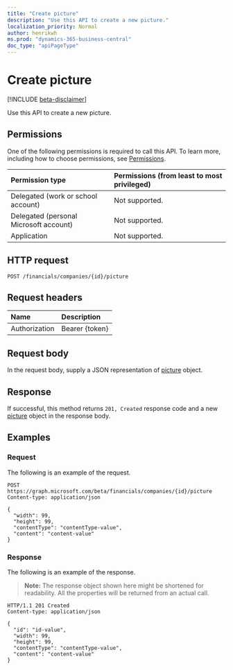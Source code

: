 ```yaml
---
title: "Create picture"
description: "Use this API to create a new picture."
localization_priority: Normal
author: henrikwh
ms.prod: "dynamics-365-business-central"
doc_type: "apiPageType"
---
```


# Create picture

[!INCLUDE [beta-disclaimer](../../includes/beta-disclaimer.md)]

Use this API to create a new picture.

## Permissions

One of the following permissions is required to call this API. To learn more, including how to choose permissions, see [Permissions](/graph/permissions-reference).

| Permission type                        | Permissions (from least to most privileged) |
|:---------------------------------------|:--------------------------------------------|
| Delegated (work or school account)     | Not supported. |
| Delegated (personal Microsoft account) | Not supported. |
| Application                            | Not supported. |

## HTTP request

<!-- { "blockType": "ignored" } -->

```http
POST /financials/companies/{id}/picture
```

## Request headers

| Name          | Description   |
|:--------------|:--------------|
| Authorization | Bearer {token} |

## Request body

In the request body, supply a JSON representation of [picture](../resources/dynamics-picture.md) object.

## Response

If successful, this method returns `201, Created` response code and a new [picture](../resources/dynamics-picture.md) object in the response body.

## Examples

### Request

The following is an example of the request.
<!-- {
  "blockType": "request",
  "name": "create_picture_from_company"
}-->

```http
POST https://graph.microsoft.com/beta/financials/companies/{id}/picture
Content-type: application/json

{
  "width": 99,
  "height": 99,
  "contentType": "contentType-value",
  "content": "content-value"
}
```

### Response

The following is an example of the response.

> **Note:** The response object shown here might be shortened for readability. All the properties will be returned from an actual call.

<!-- {
  "blockType": "response",
  "truncated": true,
  "@odata.type": "microsoft.graph.picture"
} -->

```http
HTTP/1.1 201 Created
Content-type: application/json

{
  "id": "id-value",
  "width": 99,
  "height": 99,
  "contentType": "contentType-value",
  "content": "content-value"
}
```

<!-- uuid: 16cd6b66-4b1a-43a1-adaf-3a886856ed98
2019-02-04 14:57:30 UTC -->
<!-- {
  "type": "#page.annotation",
  "description": "Create picture",
  "keywords": "",
  "section": "documentation",
  "tocPath": ""
}-->